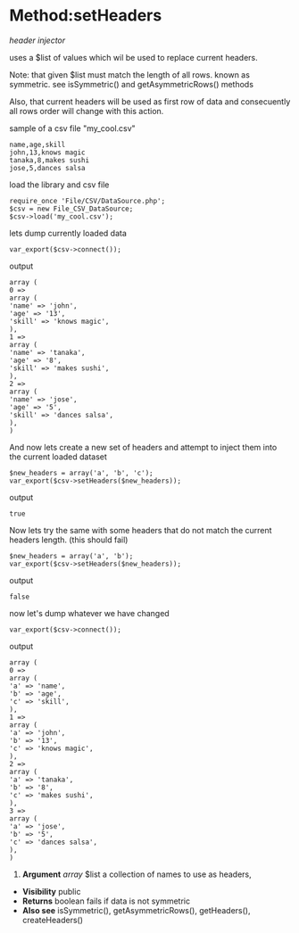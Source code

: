 # Method:setHeaders #

_header injector_

uses a $list of values which wil be used to replace current
headers.

Note: that given $list must match the length of all rows.
known as symmetric. see isSymmetric() and getAsymmetricRows() methods

Also, that current headers will be used as first row of data
and consecuently all rows order will change with this action.

sample of a csv file "my\_cool.csv"



```
name,age,skill
john,13,knows magic
tanaka,8,makes sushi
jose,5,dances salsa
```


load the library and csv file



```
require_once 'File/CSV/DataSource.php';
$csv = new File_CSV_DataSource;
$csv->load('my_cool.csv');
```


lets dump currently loaded data


```
var_export($csv->connect());
```


output



```
array (
0 =>
array (
'name' => 'john',
'age' => '13',
'skill' => 'knows magic',
),
1 =>
array (
'name' => 'tanaka',
'age' => '8',
'skill' => 'makes sushi',
),
2 =>
array (
'name' => 'jose',
'age' => '5',
'skill' => 'dances salsa',
),
)
```


And now lets create a new set of headers and attempt to inject
them into the current loaded dataset



```
$new_headers = array('a', 'b', 'c');
var_export($csv->setHeaders($new_headers));
```


output



```
true
```


Now lets try the same with some headers that do not match the
current headers length. (this should fail)



```
$new_headers = array('a', 'b');
var_export($csv->setHeaders($new_headers));
```


output



```
false
```


now let's dump whatever we have changed



```
var_export($csv->connect());
```


output



```
array (
0 =>
array (
'a' => 'name',
'b' => 'age',
'c' => 'skill',
),
1 =>
array (
'a' => 'john',
'b' => '13',
'c' => 'knows magic',
),
2 =>
array (
'a' => 'tanaka',
'b' => '8',
'c' => 'makes sushi',
),
3 =>
array (
'a' => 'jose',
'b' => '5',
'c' => 'dances salsa',
),
)
```


  1. **Argument** _array_  $list a collection of names to use as headers,

  * **Visibility**  public
  * **Returns** boolean fails if data is not symmetric
  * **Also see** isSymmetric(), getAsymmetricRows(), getHeaders(), createHeaders()
